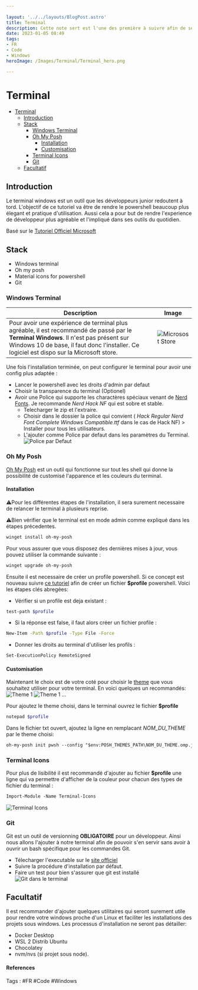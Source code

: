 ```yaml
---
 
layout: '../../layouts/BlogPost.astro'
title: Terminal
description: Cette note sert est l'une des première à suivre afin de setup de manière agréable son terminal de développement.
date: 2023-01-05 08:49
tags: 
- FR
- Code
- Windows
heroImage: /Images/Terminal/Terminal_hero.png

---
```



# Terminal

- [Terminal](#terminal)
  - [Introduction](#introduction)
  - [Stack](#stack)
    - [Windows Terminal](#windows-terminal)
    - [Oh My Posh](#oh-my-posh)
      - [Installation](#installation)
      - [Customisation](#customisation)
    - [Terminal Icons](#terminal-icons)
    - [Git](#git)
  - [Facultatif](#facultatif)

## Introduction

Le terminal windows est un outil que les développeurs junior redoutent à tord. L'objectif de ce tutoriel va être de rendre le powershell beaucoup plus élegant et pratique d'utilisation. Aussi cela a pour but de rendre l'experience de développeur plus agréable et l'impliqué dans ses outils du quotidien.

Basé sur le [Tutoriel Officiel Microsoft](https://learn.microsoft.com/fr-fr/windows/terminal/tutorials/custom-prompt-setup)

## Stack

- Windows terminal
- Oh my posh
- Material icons for powershell
- Git

### Windows Terminal

| Description                                                                                                                                                                                                                       | Image                                                          |
| --------------------------------------------------------------------------------------------------------------------------------------------------------------------------------------------------------------------------------- | -------------------------------------------------------------- |
| Pour avoir une expérience de terminal plus agréable, il est recommandé de passé par le **Terminal Windows**. Il n'est pas présent sur Windows 10 de base, il faut donc l'installer. Ce logiciel est dispo sur la Microsoft store. | ![Microsost Store](/Images/Terminal/ApplicationFrameHost_C5IMvE6HVk.png) |

Une fois l'installation terminée, on peut configurer le terminal pour avoir une config plus adaptée :

- Lancer le powershell avec les droits d'admin par defaut
- Choisir la transparence du terminal (Optionel)
- Avoir une Police qui supporte les charactères spéciaux venant de [Nerd Fonts](https://www.nerdfonts.com/font-downloads). Je recommande _Nerd Hack NF_ qui est sobre et stable.
  - Telecharger le zip et l'extraire.
  - Choisir dans le dossier la police qui convient ( _Hack Regular Nerd Font Complete Windows Compatible.ttf_ dans le cas de Hack NF) > Installer pour tous les utilisateurs.
  - L'ajouter comme Police par defaut dans les paramètres du Terminal. ![Police par Defaut](/Images/Terminal/WindowsTerminal_yumFGbqj8A.png)

### Oh My Posh

[Oh My Posh](https://ohmyposh.dev/docs) est un outil qui fonctionne sur tout les shell qui donne la possibilité de customisé l'apparence et les couleurs du terminal.

#### Installation

⚠️Pour les différentes étapes de l'installation, il sera surement necessaire de relancer le terminal à plusieurs reprise.

⚠️Bien vérifier que le terminal est en mode admin comme expliqué dans les étapes précedentes.

```bash
winget install oh-my-posh
```

Pour vous assurer que vous disposez des dernières mises à jour, vous pouvez utiliser la commande suivante :

```bash
winget upgrade oh-my-posh
```

Ensuite il est necessaire de créer un profile powershell. Si ce concept est nouveau suivre [ce tutoriel](https://lazyadmin.nl/powershell/powershell-profile/) afin de créer un fichier **$profile** powershell. Voici les étapes clés abregées:

- Vérifier si un profile est deja existant :

```bash
test-path $profile
```

- Si la réponse est false, il faut alors créer un fichier profile :

```bash
New-Item -Path $profile -Type File -Force
```

- Donner les droits au terminal d'utiliser les profils :

```bash
Set-ExecutionPolicy RemoteSigned
```

#### Customisation

Maintenant le choix est de votre coté pour choisir le [theme](https://ohmyposh.dev/docs/themes) que vous souhaitez utiliser pour votre terminal. En voici quelques un recommandés:
![Theme 1](/Images/Terminal/chrome_QEgtSPBCbk.png)
![Theme 1](/Images/Terminal/chrome_8ZZhvFBZFk.png)
...

Pour ajoutez le theme choisi, dans le terminal ouvrez le fichier **$profile**

```bash
notepad $profile
```

Dans le fichier txt ouvert, ajoutez la ligne en remplacant _NOM_DU_THEME_ par le theme choisi:

```txt
oh-my-posh init pwsh --config "$env:POSH_THEMES_PATH\NOM_DU_THEME.omp.json" | Invoke-Expression
```

### Terminal Icons

Pour plus de lisibilité il est recommandé d'ajouter au fichier **$profile** une ligne qui va permettre d'afficher de la couleur pour chacun des types de fichier du terminal :

```txt
Import-Module -Name Terminal-Icons
```

![Terminal Icons](/Images/Terminal/Terminal_hero.png)

### Git

Git est un outil de versionning **OBLIGATOIRE** pour un développeur. Ainsi nous allons l'ajouter à notre terminal afin de pouvoir s'en servir sans avoir à ouvrir un bash spécifique pour les commandes Git.

- Télecharger l'executable sur le [site officiel](https://git-scm.com/downloads)
- Suivre la procédure d'installation par défaut.
- Faire un test pour bien s'assurer que git est installé
  ![Git dans le terminal](/Images/Terminal/WindowsTerminal_GosuVhBvYs.png)

## Facultatif

Il est recommander d'ajouter quelques utilitaires qui seront surement utile pour rendre votre windows proche d'un Linux et faciliter les installations des projets sous windows. Les processus d'installation ne seront pas détailler:

- Docker Desktop
- WSL 2 Distrib Ubuntu
- Chocolatey
- nvm/nvs (si projet sous node).


#### References
Tags : #FR #Code #Windows